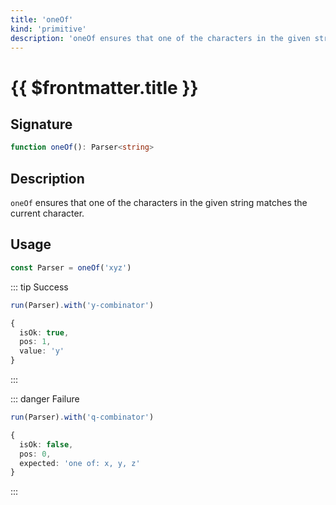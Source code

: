 ```yaml
---
title: 'oneOf'
kind: 'primitive'
description: 'oneOf ensures that one of the characters in the given string matches the current character.'
---
```


# {{ $frontmatter.title }} <Primitive />

## Signature

```ts
function oneOf(): Parser<string>
```

## Description

`oneOf` ensures that one of the characters in the given string matches the current character.

## Usage

```ts
const Parser = oneOf('xyz')
```

::: tip Success
```ts
run(Parser).with('y-combinator')

{
  isOk: true,
  pos: 1,
  value: 'y'
}
```
:::

::: danger Failure
```ts
run(Parser).with('q-combinator')

{
  isOk: false,
  pos: 0,
  expected: 'one of: x, y, z'
}
```
:::
